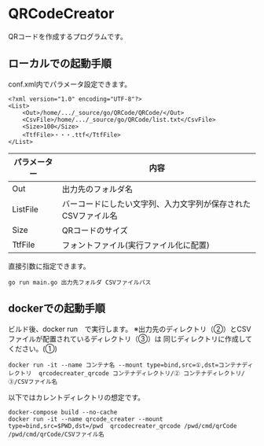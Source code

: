 # QRCodeCreator
QRコードを作成するプログラムです。

## ローカルでの起動手順
conf.xml内でパラメータ設定できます。

```
<?xml version="1.0" encoding="UTF-8"?>
<List>
	<Out>/home/.../_source/go/QRCode/QRCode/</Out>
	<CsvFile>/home/.../_source/go/QRCode/list.txt</CsvFile>
	<Size>100</Size>
	<TtfFile>・・・.ttf</TtfFile>
</List>
```
|パラメーター|内容|
|----|----|
|Out|出力先のフォルダ名|
|ListFile|バーコードにしたい文字列、入力文字列が保存されたCSVファイル名|
|Size|QRコードのサイズ|
|TtfFile|フォントファイル(実行ファイル化に配置)|

直接引数に指定できます。
```
go run main.go 出力先フォルダ CSVファイルパス
```


## dockerでの起動手順
ビルド後、docker run　で実行します。
※出力先のディレクトリ（②）とCSVファイルが配置されているディレクトリ（③）は
同じディレクトリに作成してください。(①)

```
docker run -it --name コンテナ名 --mount type=bind,src=①,dst=コンテナディレクトリ  qrcodecreater_qrcode コンテナディレクトリ/② コンテナディレクトリ/③/CSVファイル名
```
以下ではカレントディレクトリの想定です。
```
docker-compose build --no-cache
docker run -it --name qrcode_creater --mount type=bind,src=$PWD,dst=/pwd  qrcodecreater_qrcode /pwd/cmd/qrCode /pwd/cmd/qrCode/CSVファイル名
```
